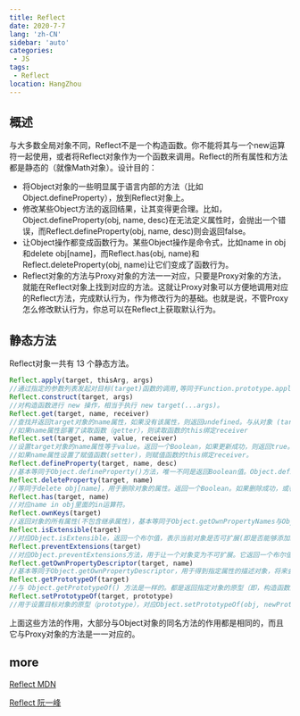 ```yaml
---
title: Reflect
date: 2020-7-7
lang: 'zh-CN'
sidebar: 'auto'
categories:
 - JS
tags: 
 - Reflect
location: HangZhou
---
```


## 概述
与大多数全局对象不同，Reflect不是一个构造函数。你不能将其与一个new运算符一起使用，或者将Reflect对象作为一个函数来调用。Reflect的所有属性和方法都是静态的（就像Math对象）。设计目的：
- 将Object对象的一些明显属于语言内部的方法（比如Object.defineProperty），放到Reflect对象上。
- 修改某些Object方法的返回结果，让其变得更合理。比如，Object.defineProperty(obj, name, desc)在无法定义属性时，会抛出一个错误，而Reflect.defineProperty(obj, name, desc)则会返回false。
- 让Object操作都变成函数行为。某些Object操作是命令式，比如name in obj和delete obj[name]，而Reflect.has(obj, name)和Reflect.deleteProperty(obj, name)让它们变成了函数行为。
- Reflect对象的方法与Proxy对象的方法一一对应，只要是Proxy对象的方法，就能在Reflect对象上找到对应的方法。这就让Proxy对象可以方便地调用对应的Reflect方法，完成默认行为，作为修改行为的基础。也就是说，不管Proxy怎么修改默认行为，你总可以在Reflect上获取默认行为。

## 静态方法
Reflect对象一共有 13 个静态方法。

```javascript
Reflect.apply(target, thisArg, args)
//通过指定的参数列表发起对目标(target)函数的调用,等同于Function.prototype.apply.call(func, thisArg, args)。
Reflect.construct(target, args)
//对构造函数进行 new 操作，相当于执行 new target(...args)。
Reflect.get(target, name, receiver)
//查找并返回target对象的name属性，如果没有该属性，则返回undefined。与从对象 (target[propertyKey]) 中读取属性类似，但它是通过一个函数执行来操作的。
//如果name属性部署了读取函数（getter），则读取函数的this绑定receiver
Reflect.set(target, name, value, receiver)
//设置target对象的name属性等于value。返回一个Boolean，如果更新成功，则返回true。
//如果name属性设置了赋值函数(setter)，则赋值函数的this绑定receiver。
Reflect.defineProperty(target, name, desc)
//基本等同于Object.defineProperty()方法，唯一不同是返回Boolean值。Object.defineProperty将会被逐渐废除。
Reflect.deleteProperty(target, name)
//等同于delete obj[name]，用于删除对象的属性。返回一个Boolean。如果删除成功，或者被删除的属性不存在，返回true；删除失败，被删除的属性依然存在，返回false。
Reflect.has(target, name)
//对应name in obj里面的in运算符。
Reflect.ownKeys(target)
//返回对象的所有属性(不包含继承属性)，基本等同于Object.getOwnPropertyNames与Object.getOwnPropertySymbols之和。
Reflect.isExtensible(target)
//对应Object.isExtensible，返回一个布尔值，表示当前对象是否可扩展(即是否能够添加新的属性)。
Reflect.preventExtensions(target)
//对应Object.preventExtensions方法，用于让一个对象变为不可扩展。它返回一个布尔值，表示是否操作成功。
Reflect.getOwnPropertyDescriptor(target, name)
//基本等同于Object.getOwnPropertyDescriptor，用于得到指定属性的描述对象，将来会替代掉后者。
Reflect.getPrototypeOf(target)
//与 Object.getPrototypeOf() 方法是一样的。都是返回指定对象的原型（即，构造函数的[[Prototype]] 属性，或者自身的__proto__属性）。
Reflect.setPrototypeOf(target, prototype)
//用于设置目标对象的原型（prototype），对应Object.setPrototypeOf(obj, newProto)方法。它返回一个布尔值，表示是否设置成功。
```
上面这些方法的作用，大部分与Object对象的同名方法的作用都是相同的，而且它与Proxy对象的方法是一一对应的。

## more
[Reflect MDN](https://developer.mozilla.org/zh-CN/docs/Web/JavaScript/Reference/Global_Objects/Reflect)

[Reflect 阮一峰](http://es6.ruanyifeng.com/#docs/reflect)